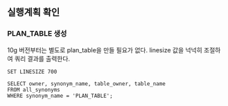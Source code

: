 ## 실행계획 확인
### PLAN_TABLE 생성
10g 버전부터는 별도로 plan_table을 만들 필요가 없다. linesize 값을 넉넉히 조절하여 쿼리 결과를 출력한다.
```oracle-sql
SET LINESIZE 700
```
```oracle-sql
SELECT owner, synonym_name, table_owner, table_name
FROM all_synonyms
WHERE synonym_name = 'PLAN_TABLE';
```
